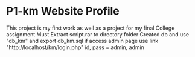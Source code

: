 # P1-km Website Profile
This project is my first work as well as a project for my final College assignment
Must Extract script.rar to directory folder
Created db and use "db_km" and export db_km.sql 
if access admin page use link "http://localhost/km/login.php"
id, pass = admin, admin

